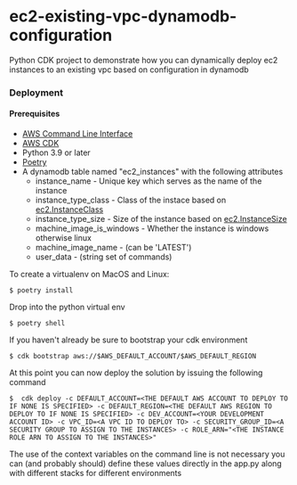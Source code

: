
# ec2-existing-vpc-dynamodb-configuration

Python CDK project to demonstrate how you can dynamically deploy ec2 instances to an existing vpc based on configuration in dynamodb

### Deployment

#### Prerequisites

- [AWS Command Line Interface](https://aws.amazon.com/cli/)
- [AWS CDK](https://docs.aws.amazon.com/cdk/latest/guide/getting_started.html#getting_started_install)
- Python 3.9 or later
- [Poetry](https://python-poetry.org/docs/)
- A dynamodb table named "ec2_instances" with the following attributes
  - instance_name - Unique key which serves as the name of the instance
  - instance_type_class - Class of the instace based on [ec2.InstanceClass](https://docs.aws.amazon.com/cdk/api/latest/docs/@aws-cdk_aws-ec2.InstanceClass.html)
  - instance_type_size - Size of the instance based on [ec2.InstanceSize](https://docs.aws.amazon.com/cdk/api/latest/docs/@aws-cdk_aws-ec2.InstanceSize.html)
  - machine_image_is_windows - Whether the instance is windows otherwise linux
  - machine_image_name - (can be 'LATEST')
  - user_data - (string set of commands)

To create a virtualenv on MacOS and Linux:

```
$ poetry install
```
Drop into the python virtual env
```
$ poetry shell
```


If you haven't already be sure to bootstrap your cdk environment
```
$ cdk bootstrap aws://$AWS_DEFAULT_ACCOUNT/$AWS_DEFAULT_REGION
```

At this point you can now deploy the solution by issuing the following command

```
$  cdk deploy -c DEFAULT_ACCOUNT=<THE DEFAULT AWS ACCOUNT TO DEPLOY TO IF NONE IS SPECIFIED> -c DEFAULT_REGION=<THE DEFAULT AWS REGION TO DEPLOY TO IF NONE IS SPECIFIED> -c DEV_ACCOUNT=<YOUR DEVELOPMENT ACCOUNT ID> -c VPC_ID=<A VPC ID TO DEPLOY TO> -c SECURITY_GROUP_ID=<A SECURITY GROUP TO ASSIGN TO THE INSTANCES> -c ROLE_ARN="<THE INSTANCE ROLE ARN TO ASSIGN TO THE INSTANCES>"

```
 The use of the context variables on the command line is not necessary you can (and probably should) define these values directly in the app.py along with different stacks for different environments
